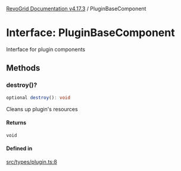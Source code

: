 [RevoGrid Documentation v4.17.3](README.md) / PluginBaseComponent

# Interface: PluginBaseComponent

Interface for plugin components

## Methods

### destroy()?

```ts
optional destroy(): void
```

Cleans up plugin's resources

#### Returns

`void`

#### Defined in

[src/types/plugin.ts:8](https://github.com/revolist/revogrid/blob/3aa06b5b2b2375c31a2a8275a0aefcbc04de60c5/src/types/plugin.ts#L8)

